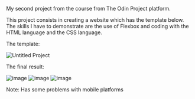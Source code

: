 My second project from the course from The Odin Project platform.

This project consists in creating a website which has the template below. The skills I have to demonstrate are the use of Flexbox and coding with the HTML language and the CSS language.

The template:

![Untitled Project](https://github.com/RalucaDavid/PetCaringHub/assets/117584603/ed725eb7-5eee-4969-8687-e047c334fda2)

The final result:

![image](https://github.com/RalucaDavid/PetCaringHub/assets/117584603/cc8d9503-99dd-4d52-a3b6-c85d99eb5d37)
![image](https://github.com/RalucaDavid/PetCaringHub/assets/117584603/3877dec6-b515-41b6-b71a-0b1c7e3c713d)
![image](https://github.com/RalucaDavid/PetCaringHub/assets/117584603/e5ee0cc2-cf13-41e4-94bb-5ee3de367cca)

Note: Has some problems with mobile platforms

